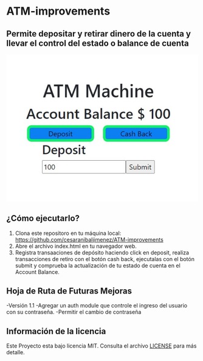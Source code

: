 # ATM-improvements
## Permite depositar y retirar dinero de la cuenta y llevar el control del estado o balance de cuenta

![ATM](https://github.com/cesaranibaljimenez/ATM-improvements/blob/main/ATM.jpg)

## ¿Cómo ejecutarlo?
  1. Clona este repositoro en tu máquina local: https://github.com/cesaranibaljimenez/ATM-improvements
  2. Abre el archivo index.html en tu navegador web.
  3. Registra transaaciones de depósito haciendo click en deposit, realiza transacciones de retiro con el botón cash back, ejecutalas con el botón submit y comprueba 
     la actualización de tu estado de cuenta en el Account Balance. 

## Hoja de Ruta de Futuras Mejoras
-Versión 1.1
  -Agregar un auth module que controle el ingreso del usuario con su contraseña.
  -Permitir el cambio de contraseña
  

## Información de la licencia
Este Proyecto esta bajo licencia MIT. Consulta el archivo [LICENSE](./LICENSE) para más detalle.
